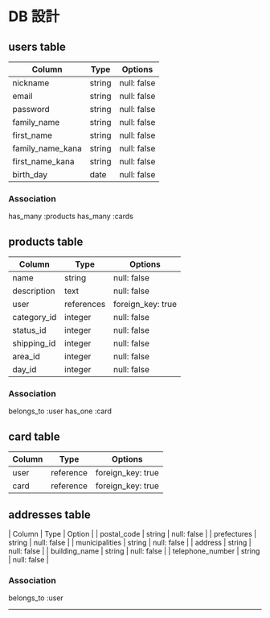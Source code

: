 # DB 設計

## users table

| Column             | Type                | Options                 |
|--------------------|---------------------|-------------------------|
| nickname           | string              | null: false             |
| email              | string              | null: false             |
| password           | string              | null: false             |
| family_name        | string              | null: false             |
| first_name         | string              | null: false             |
| family_name_kana   | string              | null: false             |
| first_name_kana    | string              | null: false             |
| birth_day          | date                | null: false             |

### Association

has_many :products
has_many :cards

## products table

| Column             | Type                | Options                 |
|--------------------|---------------------|-------------------------|
| name               | string              | null: false             |
| description        | text                | null: false             |
| user               | references          | foreign_key: true       |
| category_id        | integer             | null: false             |
| status_id          | integer             | null: false             |
| shipping_id        | integer             | null: false             |
| area_id            | integer             | null: false             |
| day_id             | integer             | null: false             |

### Association

belongs_to :user
has_one :card

## card table

| Column             | Type                | Options                 |
|--------------------|---------------------|-------------------------|
| user               | reference           | foreign_key: true       |
| card               | reference           | foreign_key: true       |

 ## addresses table

 | Column            | Type                | Option                  |
 | postal_code       | string              | null: false             |
 | prefectures       | string              | null: false             |
 | municipalities    | string              | null: false             |
 | address           | string              | null: false             |
 | building_name     | string              | null: false             |
 | telephone_number  | string              | null: false             |

### Association

belongs_to :user

----------------------------------------------------------------------